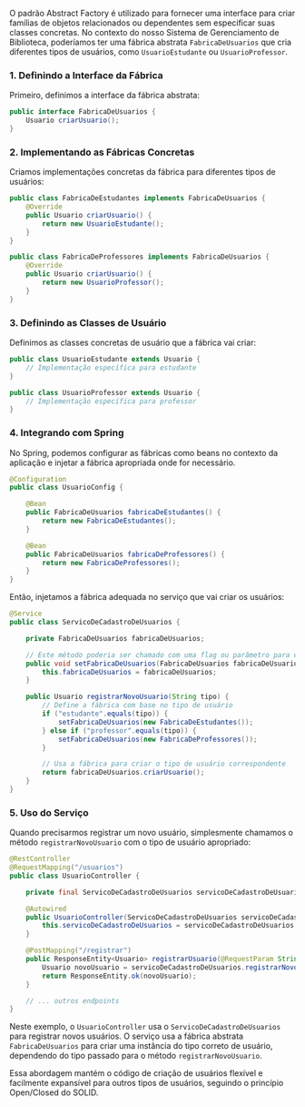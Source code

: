 O padrão Abstract Factory é utilizado para fornecer uma interface para criar famílias de objetos relacionados ou dependentes sem especificar suas classes concretas. No contexto do nosso Sistema de Gerenciamento de Biblioteca, poderíamos ter uma fábrica abstrata `FabricaDeUsuarios` que cria diferentes tipos de usuários, como `UsuarioEstudante` ou `UsuarioProfessor`.

### 1. Definindo a Interface da Fábrica

Primeiro, definimos a interface da fábrica abstrata:

```java
public interface FabricaDeUsuarios {
    Usuario criarUsuario();
}
```

### 2. Implementando as Fábricas Concretas

Criamos implementações concretas da fábrica para diferentes tipos de usuários:

```java
public class FabricaDeEstudantes implements FabricaDeUsuarios {
    @Override
    public Usuario criarUsuario() {
        return new UsuarioEstudante();
    }
}

public class FabricaDeProfessores implements FabricaDeUsuarios {
    @Override
    public Usuario criarUsuario() {
        return new UsuarioProfessor();
    }
}
```

### 3. Definindo as Classes de Usuário

Definimos as classes concretas de usuário que a fábrica vai criar:

```java
public class UsuarioEstudante extends Usuario {
    // Implementação específica para estudante
}

public class UsuarioProfessor extends Usuario {
    // Implementação específica para professor
}
```

### 4. Integrando com Spring

No Spring, podemos configurar as fábricas como beans no contexto da aplicação e injetar a fábrica apropriada onde for necessário.

```java
@Configuration
public class UsuarioConfig {

    @Bean
    public FabricaDeUsuarios fabricaDeEstudantes() {
        return new FabricaDeEstudantes();
    }

    @Bean
    public FabricaDeUsuarios fabricaDeProfessores() {
        return new FabricaDeProfessores();
    }
}
```

Então, injetamos a fábrica adequada no serviço que vai criar os usuários:

```java
@Service
public class ServicoDeCadastroDeUsuarios {

    private FabricaDeUsuarios fabricaDeUsuarios;

    // Este método poderia ser chamado com uma flag ou parâmetro para escolher o tipo de usuário
    public void setFabricaDeUsuarios(FabricaDeUsuarios fabricaDeUsuarios) {
        this.fabricaDeUsuarios = fabricaDeUsuarios;
    }

    public Usuario registrarNovoUsuario(String tipo) {
        // Define a fábrica com base no tipo de usuário
        if ("estudante".equals(tipo)) {
            setFabricaDeUsuarios(new FabricaDeEstudantes());
        } else if ("professor".equals(tipo)) {
            setFabricaDeUsuarios(new FabricaDeProfessores());
        }

        // Usa a fábrica para criar o tipo de usuário correspondente
        return fabricaDeUsuarios.criarUsuario();
    }
}
```

### 5. Uso do Serviço

Quando precisarmos registrar um novo usuário, simplesmente chamamos o método `registrarNovoUsuario` com o tipo de usuário apropriado:

```java
@RestController
@RequestMapping("/usuarios")
public class UsuarioController {

    private final ServicoDeCadastroDeUsuarios servicoDeCadastroDeUsuarios;

    @Autowired
    public UsuarioController(ServicoDeCadastroDeUsuarios servicoDeCadastroDeUsuarios) {
        this.servicoDeCadastroDeUsuarios = servicoDeCadastroDeUsuarios;
    }

    @PostMapping("/registrar")
    public ResponseEntity<Usuario> registrarUsuario(@RequestParam String tipo) {
        Usuario novoUsuario = servicoDeCadastroDeUsuarios.registrarNovoUsuario(tipo);
        return ResponseEntity.ok(novoUsuario);
    }

    // ... outros endpoints
}
```

Neste exemplo, o `UsuarioController` usa o `ServicoDeCadastroDeUsuarios` para registrar novos usuários. O serviço usa a fábrica abstrata `FabricaDeUsuarios` para criar uma instância do tipo correto de usuário, dependendo do tipo passado para o método `registrarNovoUsuario`.

Essa abordagem mantém o código de criação de usuários flexível e facilmente expansível para outros tipos de usuários, seguindo o princípio Open/Closed do SOLID.